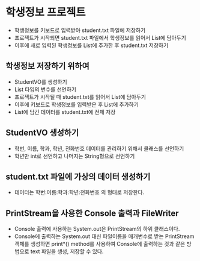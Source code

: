 # 학생정보 프로젝트
* 학생정보를 키보드로 입력받아 student.txt 파일에 저장하기
* 프로젝트가 시작되면 student.txt 파일에서 학생정보를 읽어서 List에 담아두기
* 이후에 새로 입력된 학생정보를 List에 추가한 후 student.txt 저장하기

## 학생정보 저장하기 위하여
* StudentVO를 생성하기
* List<StudentVO> 타입의 변수를 선언하기
* 프로젝트가 시작될 때 student.txt를 읽어서 List에 담아두기
* 이후에 키보드로 학생정보를 입력받은 후 List에 추가하기
* List에 담긴 데이터를 student.txt에 전체 저장

## StudentVO 생성하기
* 학번, 이름, 학과, 학년, 전화번호 데이터를 관리하기 위해서 클래스를 선언하기
* 학년만 int로 선언하고 나머지는 String형으로 선언하기

## student.txt 파일에 가상의 데이터 생성하기
* 데이터는 학번:이름:학과:학년:전화번호 의 형태로 저장한다.

## PrintStream을 사용한 Console 출력과 FileWriter
* Console 출력에 사용하는 System.out은 PrintStream의 하위 클래스이다.
* Console에 출력하는 System.out 대신 파일이름을 매개변수로 받는 PrintStream 객체를 생성하면 print*() method를 사용하여 Console에 출력하는 것과 같은 방법으로 text 파일을 생성, 저장할 수 있다.
